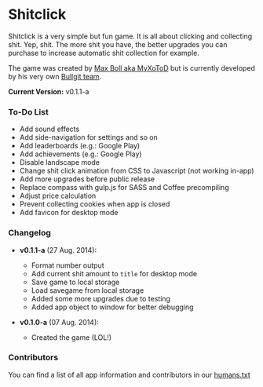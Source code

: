 # Shitclick

Shitclick is a very simple but fun game. It is all about clicking and collecting shit. Yep, shit. The more shit you have, the better upgrades you can purchase to increase automatic shit collection for example.

The game was created by [Max Boll aka MyXoToD](http://myxotod.com) but is currently developed by his very own [Bullgit team](http://bullg.it).

**Current Version:** v0.1.1-a

### To-Do List

- Add sound effects
- Add side-navigation for settings and so on
- Add leaderboards (e.g.: Google Play)
- Add achievements (e.g.: Google Play)
- Disable landscape mode
- Change shit click animation from CSS to Javascript (not working in-app)
- Add more upgrades before public release
- Replace compass with gulp.js for SASS and Coffee precompiling
- Adjust price calculation
- Prevent collecting cookies when app is closed
- Add favicon for desktop mode

### Changelog

- **v0.1.1-a** (27 Aug. 2014):
  - Format number output
  - Add current shit amount to `title` for desktop mode
  - Save game to local storage
  - Load savegame from local storage
  - Added some more upgrades due to testing
  - Added app object to window for better debugging

- **v0.1.0-a** (07 Aug. 2014):
  - Created the game (LOL!)

### Contributors

You can find a list of all app information and contributors in our [humans.txt](humans.txt)